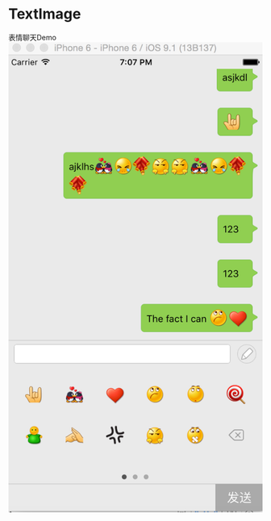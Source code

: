 # TextImage
表情聊天Demo
![image](https://github.com/wcxdell/TextImage/blob/master/image-folder/screenshot.png)
